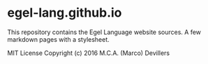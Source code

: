 # egel-lang.github.io

This repository contains the Egel Language website sources. A few markdown pages with a stylesheet.

MIT License Copyright (c) 2016 M.C.A. (Marco) Devillers
